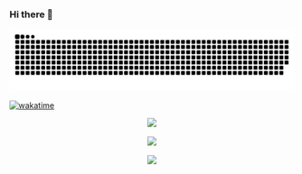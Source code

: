 ### Hi there 👋


<picture>
  <source media="(prefers-color-scheme: dark)" srcset="https://raw.githubusercontent.com/QuantumBoIt/QuantumBoIt/output/github-contribution-grid-snake-dark.svg">
  <source media="(prefers-color-scheme: light)" srcset="https://raw.githubusercontent.com/QuantumBoIt/QuantumBoIt/output/github-contribution-grid-snake.svg">
  <img alt="github contribution grid snake animation" src="https://raw.githubusercontent.com/QuantumBoIt/QuantumBoIt/output/github-contribution-grid-snake.svg">
</picture>

[![wakatime](https://wakatime.com/badge/user/beb525c8-505c-4510-9d1e-e2da008097c2.svg)](https://wakatime.com/@beb525c8-505c-4510-9d1e-e2da008097c2)

<div align='center'>
    <p align='center'>
        <img src='https://github-readme-stats.vercel.app/api?line_height=27&username=QuantumBoIt&show_icons=true&theme=gruvbox'/>
    </p>
    <p align='center'>
        <img src='https://github-readme-stats.vercel.app/api/wakatime?username=QuantumBolt&theme=gruvbox'/>
    </p>
    <p align='center'>
        <img src="https://github-readme-stats.vercel.app/api/top-langs/?username=QuantumBoIt&exclude_repo=QuantumBoIt,QuantumBoIt.github.io&layout=compact&theme=gruvbox"/>
    </p>
</div>
<!--START_SECTION:waka--><!--END_SECTION:waka-->
<!--
**QuantumBoIt/QuantumBoIt** is a ✨ _special_ ✨ repository because its `README.md` (this file) appears on your GitHub profile.

Here are some ideas to get you started:

- 🔭 I’m currently working on ...
- 🌱 I’m currently learning ...
- 👯 I’m looking to collaborate on ...
- 🤔 I’m looking for help with ...
- 💬 Ask me about ...
- 📫 How to reach me: ...
- 😄 Pronouns: ...
- ⚡ Fun fact: ...
-->

